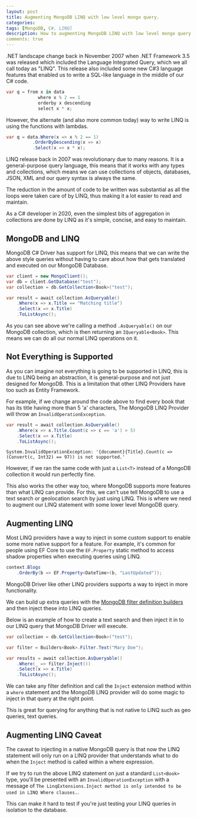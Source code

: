 ```yaml
---
layout: post
title: Augmenting MongoDB LINQ with low level mongo query.
categories:
tags: [MongoDB, C#, LINQ]
description: How to augmenting MongoDB LINQ with low level mongo query.
comments: true
---
```


.NET landscape change back in November 2007 when .NET Framework 3.5 was released which included the Language Integrated Query, which we all call today as "LINQ". This release also included some new C#3 language features that enabled us to write a SQL-like language in the middle of our C# code.

```csharp
var q = from x in data
            where x % 2 == 1
            orderby x descending
            select x * x;
```

However, the alternate (and also more common today) way to write LINQ is using the functions with lambdas.

```csharp
var q = data.Where(x => x % 2 == 1)
          .OrderByDescending(x => x)
          .Select(x => x * x);
```

LINQ release back in 2007 was revolutionary due to many reasons. It is a general-purpose query language, this means that it works with any types and collections, which means we can use collections of objects, databases, JSON, XML and our query syntax is always the same.

The reduction in the amount of code to be written was substantial as all the loops were taken care of by LINQ, thus making it a lot easier to read and maintain.

As a C# developer in 2020, even the simplest bits of aggregation in collections are done by LINQ as it's simple, concise, and easy to maintain.

## MongoDB and LINQ

MongoDB C# Driver has support for LINQ, this means that we can write the above style queries without having to care about how that gets translated and executed on our MongoDB Database.

```csharp
var client = new MongoClient();
var db = client.GetDatabase("test");
var collection = db.GetCollection<Book>("test");

var result = await collection.AsQueryable()
    .Where(x => x.Title == "Matching title")
    .Select(x => x.Title)
    .ToListAsync();
```

As you can see above we're calling a method `.AsQueryable()` on our MongoDB collection, which is then returning an `IQueryable<Book>`. This means we can do all our normal LINQ operations on it.

## Not Everything is Supported

As you can imagine not everything is going to be supported in LINQ, this is due to LINQ being an abstraction, it is general-purpose and not just designed for MongoDB. This is a limitation that other LINQ Providers have too such as Entity Framework.

For example, if we change around the code above to find every book that has its title having more than 5 'a' characters, The MongoDB LINQ Provider will throw an `InvalidOperationException`.

```csharp
var result = await collection.AsQueryable()
    .Where(x => x.Title.Count(c => c == 'a') > 5)
    .Select(x => x.Title)
    .ToListAsync();
```

```text
System.InvalidOperationException: '{document}{Title}.Count(c => (Convert(c, Int32) == 97)) is not supported.'
```

However, if we ran the same code with just a `List<T>` instead of a MongoDB collection it would run perfectly fine.

This also works the other way too, where MongoDB supports more features than what LINQ can provide. For this, we can't use tell MongoDB to use a text search or geolocation search by just using LINQ. This is where we need to augment our LINQ statement with some lower level MongoDB query.

## Augmenting LINQ

Most LINQ providers have a way to inject in some custom support to enable some more native support for a feature. For example, it's common for people using EF Core to use the `EF.Property` static method to access shadow properties when executing queries using LINQ.

```csharp
context.Blogs
    .OrderBy(b => EF.Property<DateTime>(b, "LastUpdated"));
```

MongoDB Driver like other LINQ providers supports a way to inject in more functionality.

We can build up extra queries with the [MongoDB filter definition builders](https://mongodb.github.io/mongo-csharp-driver/2.7/reference/driver/definitions/#filter-definition-builder) and then inject these into LINQ queries.

Below is an example of how to create a text search and then inject it in to our LINQ query that MongoDB Driver will execute.

```csharp
var collection = db.GetCollection<Book>("test");

var filter = Builders<Book>.Filter.Text("Mary Doe");

var results = await collection.AsQueryable()
    .Where(_ => filter.Inject())
    .Select(x => x.Title)
    .ToListAsync();
```

We can take any filter definition and call the `Inject` extension method within a `where` statement and the MongoDB LINQ provider will do some magic to inject in that query at the right point.

This is great for querying for anything that is not native to LINQ such as geo queries, text queries.

## Augmenting LINQ Caveat

The caveat to injecting in a native MongoDB query is that now the LINQ statement will only run on a LINQ provider that understands what to do when the `Inject` method is called within a where expression.

If we try to run the above LINQ statement on just a standard `List<Book>` type, you'll be presented with an `InvalidOperationException` with a message of `The LinqExtensions.Inject method is only intended to be used in LINQ Where clauses.`.

This can make it hard to test if you're just testing your LINQ queries in isolation to the database.
